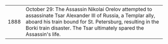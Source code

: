 |||
|---|---|
1888 | October 29: The Assassin Nikolai Orelov attempted to assassinate Tsar Alexander III of Russia, a Templar ally, aboard his train bound for St. Petersburg, resulting in the Borki train disaster. The Tsar ultimately spared the Assassin's life.
